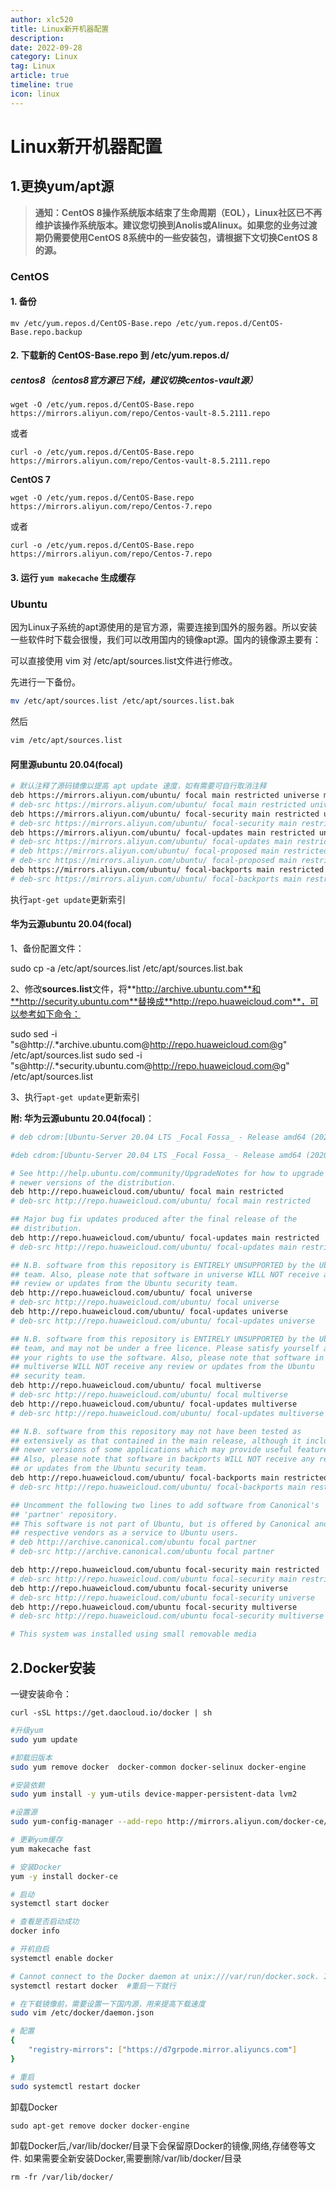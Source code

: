 ```yaml
---
author: xlc520
title: Linux新开机器配置
description: 
date: 2022-09-28
category: Linux
tag: Linux
article: true
timeline: true
icon: linux
---
```


# Linux新开机器配置

## 1.更换yum/apt源

> **通知：CentOS 8操作系统版本结束了生命周期（EOL），Linux社区已不再维护该操作系统版本。建议您切换到Anolis或Alinux。如果您的业务过渡期仍需要使用CentOS 8系统中的一些安装包，请根据下文切换CentOS 8的源。**

### CentOS

#### 1. 备份

```
mv /etc/yum.repos.d/CentOS-Base.repo /etc/yum.repos.d/CentOS-Base.repo.backup
```

#### 2. 下载新的 CentOS-Base.repo 到 /etc/yum.repos.d/

##### centos8（centos8官方源已下线，建议切换centos-vault源）

```
wget -O /etc/yum.repos.d/CentOS-Base.repo https://mirrors.aliyun.com/repo/Centos-vault-8.5.2111.repo
```

或者

```
curl -o /etc/yum.repos.d/CentOS-Base.repo https://mirrors.aliyun.com/repo/Centos-vault-8.5.2111.repo
```

**CentOS 7**

```
wget -O /etc/yum.repos.d/CentOS-Base.repo https://mirrors.aliyun.com/repo/Centos-7.repo
```

或者

```
curl -o /etc/yum.repos.d/CentOS-Base.repo https://mirrors.aliyun.com/repo/Centos-7.repo
```

#### 3. 运行 `yum makecache` 生成缓存



### Ubuntu

因为Linux子系统的apt源使用的是官方源，需要连接到国外的服务器。所以安装一些软件时下载会很慢，我们可以改用国内的镜像apt源。国内的镜像源主要有：

可以直接使用 vim 对 /etc/apt/sources.list文件进行修改。

先进行一下备份。

```bash
mv /etc/apt/sources.list /etc/apt/sources.list.bak
```

然后

```bash
vim /etc/apt/sources.list
```

#### 阿里源ubuntu 20.04(focal)

```bash
# 默认注释了源码镜像以提高 apt update 速度，如有需要可自行取消注释
deb https://mirrors.aliyun.com/ubuntu/ focal main restricted universe multiverse
# deb-src https://mirrors.aliyun.com/ubuntu/ focal main restricted universe multiverse
deb https://mirrors.aliyun.com/ubuntu/ focal-security main restricted universe multiverse
# deb-src https://mirrors.aliyun.com/ubuntu/ focal-security main restricted universe multiverse
deb https://mirrors.aliyun.com/ubuntu/ focal-updates main restricted universe multiverse
# deb-src https://mirrors.aliyun.com/ubuntu/ focal-updates main restricted universe multiverse
# deb https://mirrors.aliyun.com/ubuntu/ focal-proposed main restricted universe multiverse
# deb-src https://mirrors.aliyun.com/ubuntu/ focal-proposed main restricted universe multiverse
deb https://mirrors.aliyun.com/ubuntu/ focal-backports main restricted universe multiverse
# deb-src https://mirrors.aliyun.com/ubuntu/ focal-backports main restricted universe multiverse

```

执行`apt-get update`更新索引

#### 华为云源ubuntu 20.04(focal)

1、备份配置文件：

sudo cp -a /etc/apt/sources.list /etc/apt/sources.list.bak

2、修改**sources.list**文件，将**http://archive.ubuntu.com**和**http://security.ubuntu.com**替换成**http://repo.huaweicloud.com**，可以参考如下命令：

sudo sed -i "s@http://.*archive.ubuntu.com@http://repo.huaweicloud.com@g" /etc/apt/sources.list
sudo sed -i "s@http://.*security.ubuntu.com@http://repo.huaweicloud.com@g" /etc/apt/sources.list

3、执行`apt-get update`更新索引

 **附: 华为云源ubuntu 20.04(focal)**：

```sh
# deb cdrom:[Ubuntu-Server 20.04 LTS _Focal Fossa_ - Release amd64 (20200423)]/ focal main restricted

#deb cdrom:[Ubuntu-Server 20.04 LTS _Focal Fossa_ - Release amd64 (20200423)]/ focal main restricted

# See http://help.ubuntu.com/community/UpgradeNotes for how to upgrade to
# newer versions of the distribution.
deb http://repo.huaweicloud.com/ubuntu/ focal main restricted
# deb-src http://repo.huaweicloud.com/ubuntu/ focal main restricted

## Major bug fix updates produced after the final release of the
## distribution.
deb http://repo.huaweicloud.com/ubuntu/ focal-updates main restricted
# deb-src http://repo.huaweicloud.com/ubuntu/ focal-updates main restricted

## N.B. software from this repository is ENTIRELY UNSUPPORTED by the Ubuntu
## team. Also, please note that software in universe WILL NOT receive any
## review or updates from the Ubuntu security team.
deb http://repo.huaweicloud.com/ubuntu/ focal universe
# deb-src http://repo.huaweicloud.com/ubuntu/ focal universe
deb http://repo.huaweicloud.com/ubuntu/ focal-updates universe
# deb-src http://repo.huaweicloud.com/ubuntu/ focal-updates universe

## N.B. software from this repository is ENTIRELY UNSUPPORTED by the Ubuntu
## team, and may not be under a free licence. Please satisfy yourself as to
## your rights to use the software. Also, please note that software in
## multiverse WILL NOT receive any review or updates from the Ubuntu
## security team.
deb http://repo.huaweicloud.com/ubuntu/ focal multiverse
# deb-src http://repo.huaweicloud.com/ubuntu/ focal multiverse
deb http://repo.huaweicloud.com/ubuntu/ focal-updates multiverse
# deb-src http://repo.huaweicloud.com/ubuntu/ focal-updates multiverse

## N.B. software from this repository may not have been tested as
## extensively as that contained in the main release, although it includes
## newer versions of some applications which may provide useful features.
## Also, please note that software in backports WILL NOT receive any review
## or updates from the Ubuntu security team.
deb http://repo.huaweicloud.com/ubuntu/ focal-backports main restricted universe multiverse
# deb-src http://repo.huaweicloud.com/ubuntu/ focal-backports main restricted universe multiverse

## Uncomment the following two lines to add software from Canonical's
## 'partner' repository.
## This software is not part of Ubuntu, but is offered by Canonical and the
## respective vendors as a service to Ubuntu users.
# deb http://archive.canonical.com/ubuntu focal partner
# deb-src http://archive.canonical.com/ubuntu focal partner

deb http://repo.huaweicloud.com/ubuntu focal-security main restricted
# deb-src http://repo.huaweicloud.com/ubuntu focal-security main restricted
deb http://repo.huaweicloud.com/ubuntu focal-security universe
# deb-src http://repo.huaweicloud.com/ubuntu focal-security universe
deb http://repo.huaweicloud.com/ubuntu focal-security multiverse
# deb-src http://repo.huaweicloud.com/ubuntu focal-security multiverse

# This system was installed using small removable media
```



## **2.Docker安装**

一键安装命令：

```
curl -sSL https://get.daocloud.io/docker | sh
```



```bash
#升级yum
sudo yum update  

#卸载旧版本
sudo yum remove docker  docker-common docker-selinux docker-engine  

#安装依赖  
sudo yum install -y yum-utils device-mapper-persistent-data lvm2  

#设置源  
sudo yum-config-manager --add-repo http://mirrors.aliyun.com/docker-ce/linux/centos/docker-ce.repo   

# 更新yum缓存
yum makecache fast

# 安装Docker
yum -y install docker-ce

# 启动
systemctl start docker

# 查看是否启动成功
docker info

# 开机自启
systemctl enable docker

# Cannot connect to the Docker daemon at unix:///var/run/docker.sock. Is the d
systemctl restart docker  #重启一下就行

# 在下载镜像前，需要设置一下国内源，用来提高下载速度
sudo vim /etc/docker/daemon.json

# 配置
{  
    "registry-mirrors": ["https://d7grpode.mirror.aliyuncs.com"]  
}

# 重启
sudo systemctl restart docker
```

 卸载Docker

```
sudo apt-get remove docker docker-engine
```

卸载Docker后,/var/lib/docker/目录下会保留原Docker的镜像,网络,存储卷等文件. 如果需要全新安装Docker,需要删除/var/lib/docker/目录

```
rm -fr /var/lib/docker/
```